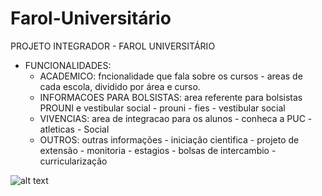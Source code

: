 # Farol-Universitário
PROJETO INTEGRADOR - FAROL UNIVERSITÁRIO
- FUNCIONALIDADES:
    - ACADEMICO: fncionalidade que fala sobre os cursos
            - areas de cada escola, dividido por área e curso.
    - INFORMACOES PARA BOLSISTAS: area referente para bolsistas PROUNI e vestibular social
            - prouni
            - fies
            - vestibular social
    - VIVENCIAS: area de integracao para os alunos 
            - conheca a PUC
            - atleticas
            - Social
    - OUTROS: outras informações
            - iniciação cientifica
            - projeto de extensão
            - monitoria
            - estagios
            - bolsas de intercambio
            - curricularização

![alt text](image-1.png)

        